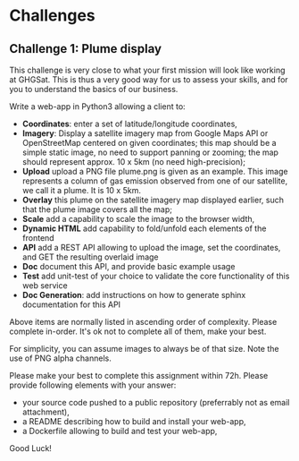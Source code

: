 # Challenges

## Challenge 1: Plume display

This challenge is very close to what your first mission will look like working at GHGSat. This is thus a very good way for us to assess your skills, and for you to understand the basics of our business.

Write a web-app in Python3 allowing a client to:

* **Coordinates**: enter a set of latitude/longitude coordinates,
* **Imagery**: Display a satellite imagery map from Google Maps API or OpenStreetMap centered on given coordinates; this map should be a simple static image, no need to support panning or zooming; the map should represent approx. 10 x 5km (no need high-precision);
* **Upload** upload a PNG file plume.png is given as an example. This image represents a column of gas emission observed from one of our satellite, we call it a plume. It is 10 x 5km.
* **Overlay** this plume on the satellite imagery map displayed earlier, such that the 
plume image covers all the map;
* **Scale** add a capability to scale the image to the browser width,
* **Dynamic HTML** add capability to fold/unfold each elements of the frontend
* **API** add a REST API allowing to upload the image, set the coordinates, and GET the resulting overlaid image
* **Doc** document this API, and provide basic example usage
* **Test** add unit-test of your choice to validate the core functionality of this web service
* **Doc Generation**: add instructions on how to generate sphinx documentation for this API

Above items are normally listed in ascending order of complexity. Please complete in-order. It's ok not to complete all of them, make your best.

For simplicity, you can assume images to always be of that size. Note the use of PNG alpha channels.

Please make your best to complete this assignment within 72h. Please provide following elements with your answer:
* your source code pushed to a public repository (preferrably not as email attachment),
* a README describing how to build and install your web-app,
* a Dockerfile allowing to build and test your web-app,

Good Luck!